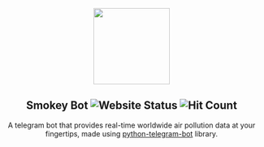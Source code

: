 <p align="center">
<img src="https://cdn5.telesco.pe/file/i4lN6m05vKbmyD5WxUWbyGHr7Q_3Te69CVeMAN97KuSt7yloLspsAK0CMaKeSK7CRarccRg0xH1qOoBNOyS3g1j9cmkicSNFL_30unjhhSBjQLRr1xKiTUK3jQjuNo73f8nkzTA1OGCG2_ODSQwi8WoSWJxunkqXB1aS9epMXejnj4DIgfj3R0eOtbsHOvXealVvtNk-8FpD1BshWMTXzjfg9o1_EKUET9dNknnNROvMA46UhftK5gvibmNGnALXezK-SkbLVj16yzgY2pTyrObbeGvrV58orj2S83gBFbMG143DIQZrJzpIMJoR5LeLARiouz4lg6XUqtCOkN1MdA.jpg" height="150px">
  </p>

<h2 align="center"> Smokey Bot <img src="https://img.shields.io/website/https/evening-coast-69979.herokuapp.com?down_color=lightgrey&down_message=offline&label=bot&style=flat-square&up_color=blue&up_message=online" alt="Website Status">
<img src="http://hits.dwyl.io/udit-001/smokey-bot.svg" alt="Hit Count">
</h2>

<p align="center">
  A telegram bot that provides real-time worldwide air pollution data at your fingertips, made using <a href="https://python-telegram-bot.org/" rel="noopener noreferrer">python-telegram-bot</a> library.
</p>

